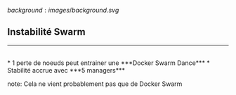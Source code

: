 $background:images/background.svg$
## Instabilité Swarm
---
<br/>
* 1 perte de noeuds peut entrainer une ***Docker Swarm Dance***
* Stabilité accrue avec ***5 managers***

note: 
Cela ne vient probablement pas que de Docker Swarm